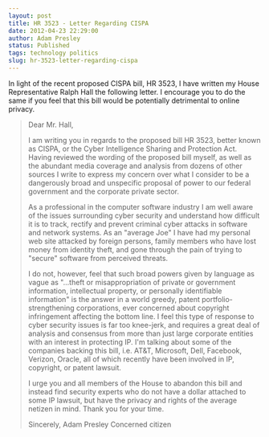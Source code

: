 ```yaml
---
layout: post
title: HR 3523 - Letter Regarding CISPA
date: 2012-04-23 22:29:00
author: Adam Presley
status: Published
tags: technology politics
slug: hr-3523-letter-regarding-cispa
---
```


In light of the recent proposed CISPA bill, HR 3523, I have written my
House Representative Ralph Hall the following letter. I encourage you to
do the same if you feel that this bill would be potentially detrimental
to online privacy.

> Dear Mr. Hall,
>
> I am writing you in regards to the proposed bill HR 3523, better known
> as CISPA, or the Cyber Intelligence Sharing and Protection Act. Having
> reviewed the wording of the proposed bill myself, as well as the
> abundant media coverage and analysis from dozens of other sources I
> write to express my concern over what I consider to be a dangerously
> broad and unspecific proposal of power to our federal government and
> the corporate private sector.
>
>  As a professional in the computer software industry I am well aware
> of the issues surrounding cyber security and understand how difficult
> it is to track, rectify and prevent criminal cyber attacks in software
> and network systems. As an "average Joe" I have had my personal web
> site attacked by foreign persons, family members who have lost money
> from identity theft, and gone through the pain of trying to "secure"
> software from perceived threats.
>
>  I do not, however, feel that such broad powers given by language as
> vague as "...theft or misappropriation of private or government
> information, intellectual property, or personally identifiable
> information" is the answer in a world greedy, patent
> portfolio-strengthening corporations, ever concerned about copyright
> infringement affecting the bottom line. I feel this type of response
> to cyber security issues is far too knee-jerk, and requires a great
> deal of analysis and consensus from more than just large corporate
> entities with an interest in protecting IP. I'm talking about some of
> the companies backing this bill, i.e. AT&T, Microsoft, Dell, Facebook,
> Verizon, Oracle, all of which recently have been involved in IP,
> copyright, or patent lawsuit.
>
>  I urge you and all members of the House to abandon this bill and
> instead find security experts who do not have a dollar attached to
> some IP lawsuit, but have the privacy and rights of the average
> netizen in mind. Thank you for your time.
>
> Sincerely,
> Adam Presley
> Concerned citizen

